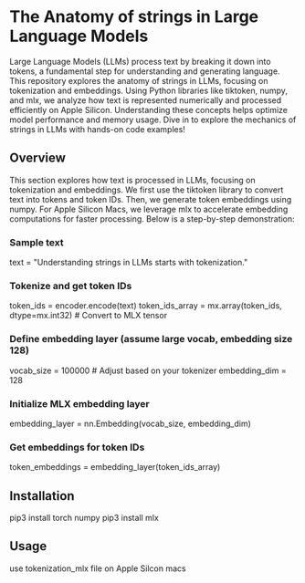 # The Anatomy of strings in Large Language Models

Large Language Models (LLMs) process text by breaking it down into tokens, a fundamental step for understanding and generating language. This repository explores the anatomy of strings in LLMs, focusing on tokenization and embeddings. Using Python libraries like tiktoken, numpy, and mlx, we analyze how text is represented numerically and processed efficiently on Apple Silicon. Understanding these concepts helps optimize model performance and memory usage. Dive in to explore the mechanics of strings in LLMs with hands-on code examples!

## Overview

This section explores how text is processed in LLMs, focusing on tokenization and embeddings. We first use the tiktoken library to convert text into tokens and token IDs. Then, we generate token embeddings using numpy. For Apple Silicon Macs, we leverage mlx to accelerate embedding computations for faster processing. Below is a step-by-step demonstration:

  ### Sample text
  text = "Understanding strings in LLMs starts with tokenization."

  ### Tokenize and get token IDs
  token_ids = encoder.encode(text)
  token_ids_array = mx.array(token_ids, dtype=mx.int32)  # Convert to MLX tensor

  ### Define embedding layer (assume large vocab, embedding size 128)
  vocab_size = 100000  # Adjust based on your tokenizer
  embedding_dim = 128

  ### Initialize MLX embedding layer
  embedding_layer = nn.Embedding(vocab_size, embedding_dim)

  ### Get embeddings for token IDs
  token_embeddings = embedding_layer(token_ids_array)


  

## Installation

  pip3 install torch numpy
  pip3 install mlx

## Usage

  use tokenization_mlx file on Apple Silcon macs

  



     
